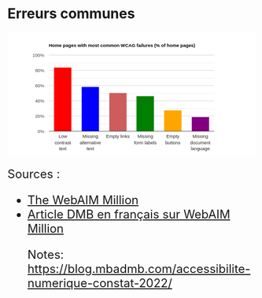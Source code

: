 <!-- .slide: class="with-code-bg-dark" -->

# Erreurs communes

<p style="text-align: center">
  <svg width="1200" height="600" style="overflow: hidden;" aria-hidden="true" viewBox="0 0 700 350"><defs id="_ABSTRACT_RENDERER_ID_0"><clipPath id="_ABSTRACT_RENDERER_ID_1"><rect x="117" y="67" width="467" height="216"></rect></clipPath><filter id="_ABSTRACT_RENDERER_ID_2"><feGaussianBlur in="SourceAlpha" stdDeviation="2"></feGaussianBlur><feOffset dx="1" dy="1"></feOffset><feComponentTransfer><feFuncA type="linear" slope="0.1"></feFuncA></feComponentTransfer><feMerge><feMergeNode></feMergeNode><feMergeNode in="SourceGraphic"></feMergeNode></feMerge></filter></defs><rect x="0" y="0" width="700" height="350" stroke="none" stroke-width="0" fill="#ffffff"></rect><g><text text-anchor="start" x="117" y="44.05" font-family="Arial" font-size="13" font-weight="bold" stroke="none" stroke-width="0" fill="#000000">Home pages with most common WCAG failures (% of home pages)</text><rect x="117" y="33" width="467" height="13" stroke="none" stroke-width="0" fill-opacity="0" fill="#ffffff"></rect></g><g><rect x="117" y="67" width="467" height="216" stroke="none" stroke-width="0" fill-opacity="0" fill="#ffffff"></rect><g clip-path="url(https://webaim.org/projects/million/#_ABSTRACT_RENDERER_ID_1)"><g><rect x="117" y="282" width="467" height="1" stroke="none" stroke-width="0" fill="#cccccc"></rect><rect x="117" y="239" width="467" height="1" stroke="none" stroke-width="0" fill="#cccccc"></rect><rect x="117" y="196" width="467" height="1" stroke="none" stroke-width="0" fill="#cccccc"></rect><rect x="117" y="153" width="467" height="1" stroke="none" stroke-width="0" fill="#cccccc"></rect><rect x="117" y="110" width="467" height="1" stroke="none" stroke-width="0" fill="#cccccc"></rect><rect x="117" y="67" width="467" height="1" stroke="none" stroke-width="0" fill="#cccccc"></rect><rect x="117" y="261" width="467" height="1" stroke="none" stroke-width="0" fill="#ebebeb"></rect><rect x="117" y="218" width="467" height="1" stroke="none" stroke-width="0" fill="#ebebeb"></rect><rect x="117" y="175" width="467" height="1" stroke="none" stroke-width="0" fill="#ebebeb"></rect><rect x="117" y="132" width="467" height="1" stroke="none" stroke-width="0" fill="#ebebeb"></rect><rect x="117" y="89" width="467" height="1" stroke="none" stroke-width="0" fill="#ebebeb"></rect></g><g><rect x="132" y="103" width="48" height="179" stroke="#ff0000" stroke-width="1" fill="#ff0000"></rect><rect x="210" y="158" width="48" height="124" stroke="#0000ff" stroke-width="1" fill="#0000ff"></rect><rect x="288" y="175" width="48" height="107" stroke="#cd5c5c" stroke-width="1" fill="#cd5c5c"></rect><rect x="365" y="184" width="48" height="98" stroke="#008000" stroke-width="1" fill="#008000"></rect><rect x="443" y="224" width="48" height="58" stroke="#ffa500" stroke-width="1" fill="#ffa500"></rect><rect x="521" y="243" width="48" height="39" stroke="#800080" stroke-width="1" fill="#800080"></rect></g><g><rect x="117" y="282" width="467" height="1" stroke="none" stroke-width="0" fill="#333333"></rect></g></g><g></g><g><g><text text-anchor="middle" x="156.33333333333334" y="302.05" font-family="Arial" font-size="13" stroke="none" stroke-width="0" fill="#222222">Low</text><text text-anchor="middle" x="156.33333333333334" y="319.05" font-family="Arial" font-size="13" stroke="none" stroke-width="0" fill="#222222">contrast</text><text text-anchor="middle" x="156.33333333333334" y="336.05" font-family="Arial" font-size="13" stroke="none" stroke-width="0" fill="#222222">text</text></g><g><text text-anchor="middle" x="234" y="302.05" font-family="Arial" font-size="13" stroke="none" stroke-width="0" fill="#222222">Missing</text><text text-anchor="middle" x="234" y="319.05" font-family="Arial" font-size="13" stroke="none" stroke-width="0" fill="#222222">alternative</text><text text-anchor="middle" x="234" y="336.05" font-family="Arial" font-size="13" stroke="none" stroke-width="0" fill="#222222">text</text></g><g><text text-anchor="middle" x="311.6666666666667" y="302.05" font-family="Arial" font-size="13" stroke="none" stroke-width="0" fill="#222222">Empty links</text></g><g><text text-anchor="middle" x="389.33333333333337" y="302.05" font-family="Arial" font-size="13" stroke="none" stroke-width="0" fill="#222222">Missing</text><text text-anchor="middle" x="389.33333333333337" y="319.05" font-family="Arial" font-size="13" stroke="none" stroke-width="0" fill="#222222">form labels</text></g><g><text text-anchor="middle" x="467" y="302.05" font-family="Arial" font-size="13" stroke="none" stroke-width="0" fill="#222222">Empty</text><text text-anchor="middle" x="467" y="319.05" font-family="Arial" font-size="13" stroke="none" stroke-width="0" fill="#222222">buttons</text></g><g><text text-anchor="middle" x="544.6666666666667" y="302.05" font-family="Arial" font-size="13" stroke="none" stroke-width="0" fill="#222222">Missing</text><text text-anchor="middle" x="544.6666666666667" y="319.05" font-family="Arial" font-size="13" stroke="none" stroke-width="0" fill="#222222">document</text><text text-anchor="middle" x="544.6666666666667" y="336.05" font-family="Arial" font-size="13" stroke="none" stroke-width="0" fill="#222222">language</text></g><g><text text-anchor="end" x="104" y="287.05" font-family="Arial" font-size="13" stroke="none" stroke-width="0" fill="#444444">0%</text></g><g><text text-anchor="end" x="104" y="244.05" font-family="Arial" font-size="13" stroke="none" stroke-width="0" fill="#444444">20%</text></g><g><text text-anchor="end" x="104" y="201.05" font-family="Arial" font-size="13" stroke="none" stroke-width="0" fill="#444444">40%</text></g><g><text text-anchor="end" x="104" y="158.05" font-family="Arial" font-size="13" stroke="none" stroke-width="0" fill="#444444">60%</text></g><g><text text-anchor="end" x="104" y="115.05" font-family="Arial" font-size="13" stroke="none" stroke-width="0" fill="#444444">80%</text></g><g><text text-anchor="end" x="104" y="72.05" font-family="Arial" font-size="13" stroke="none" stroke-width="0" fill="#444444">100%</text></g></g></g><g></g></svg>

  <div style="position: absolute; left: -10000px; top: auto; width: 1px; height: 1px; overflow: hidden;" aria-hidden="true"><table><thead><tr><th>WCAG Failure</th><th>% of Pages</th></tr></thead><tbody><tr><td>Low contrast text</td><td>83.6</td></tr><tr><td>Missing alternative text</td><td>58.2</td></tr><tr><td>Empty links</td><td>50.1</td></tr><tr><td>Missing form labels</td><td>45.9</td></tr><tr><td>Empty buttons</td><td>27.5</td></tr><tr><td>Missing document language</td><td>18.6</td></tr></tbody></table></div></div></div><div aria-hidden="true" style="display: none; position: absolute; top: 360px; left: 710px; white-space: nowrap; font-family: Arial; font-size: 13px; font-weight: bold;">45.9</div>
</p>

<p style="font-size:24px">
Sources :
<ul style="font-size:24px">
  <li><a href="https://webaim.org/projects/million/" style="font-size:24px">The WebAIM Million</a></li>
  <li><a href="https://blog.mbadmb.com/accessibilite-numerique-constat-2022/" style="font-size:24px">Article DMB en français sur WebAIM Million</a></li>
</p>

Notes:
https://blog.mbadmb.com/accessibilite-numerique-constat-2022/

